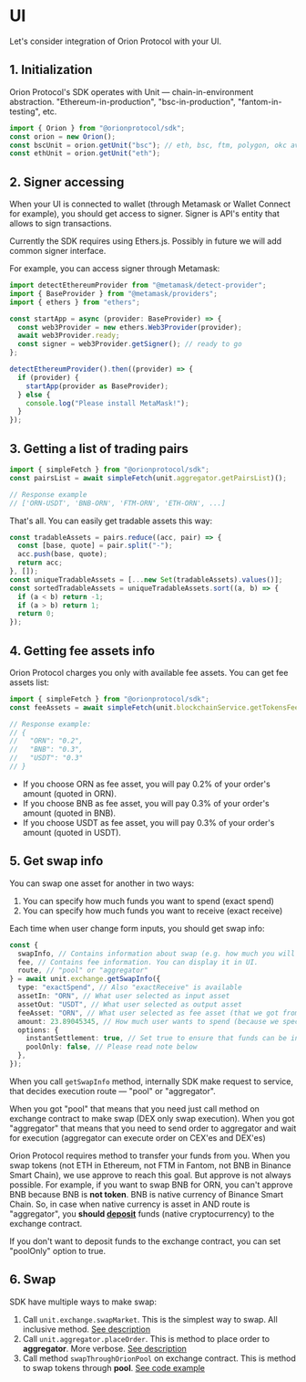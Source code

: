 # UI

Let's consider integration of Orion Protocol with your UI.

## 1. Initialization

Orion Protocol's SDK operates with Unit — chain-in-environment abstraction. "Ethereum-in-production", "bsc-in-production", "fantom-in-testing", etc.

```ts
import { Orion } from "@orionprotocol/sdk";
const orion = new Orion();
const bscUnit = orion.getUnit("bsc"); // eth, bsc, ftm, polygon, okc available
const ethUnit = orion.getUnit("eth");
```

## 2. Signer accessing

When your UI is connected to wallet (through Metamask or Wallet Connect for example), you should get access to signer.
Signer is API's entity that allows to sign transactions.

Currently the SDK requires using Ethers.js. Possibly in future we will add common signer interface.

For example, you can access signer through Metamask:

```ts
import detectEthereumProvider from "@metamask/detect-provider";
import { BaseProvider } from "@metamask/providers";
import { ethers } from "ethers";

const startApp = async (provider: BaseProvider) => {
  const web3Provider = new ethers.Web3Provider(provider);
  await web3Provider.ready;
  const signer = web3Provider.getSigner(); // ready to go
};

detectEthereumProvider().then((provider) => {
  if (provider) {
    startApp(provider as BaseProvider);
  } else {
    console.log("Please install MetaMask!");
  }
});
```

## 3. Getting a list of trading pairs

```ts
import { simpleFetch } from "@orionprotocol/sdk";
const pairsList = await simpleFetch(unit.aggregator.getPairsList)();

// Response example
// ['ORN-USDT', 'BNB-ORN', 'FTM-ORN', 'ETH-ORN', ...]
```

That's all. You can easily get tradable assets this way:

```ts
const tradableAssets = pairs.reduce((acc, pair) => {
  const [base, quote] = pair.split("-");
  acc.push(base, quote);
  return acc;
}, []);
const uniqueTradableAssets = [...new Set(tradableAssets).values()];
const sortedTradableAssets = uniqueTradableAssets.sort((a, b) => {
  if (a < b) return -1;
  if (a > b) return 1;
  return 0;
});
```

## 4. Getting fee assets info

Orion Protocol charges you only with available fee assets. You can get fee assets list:

```ts
import { simpleFetch } from "@orionprotocol/sdk";
const feeAssets = await simpleFetch(unit.blockchainService.getTokensFee)();

// Response example:
// {
//   "ORN": "0.2",
//   "BNB": "0.3",
//   "USDT": "0.3"
// }
```

- If you choose ORN as fee asset, you will pay 0.2% of your order's amount (quoted in ORN).
- If you choose BNB as fee asset, you will pay 0.3% of your order's amount (quoted in BNB).
- If you choose USDT as fee asset, you will pay 0.3% of your order's amount (quoted in USDT).

## 5. Get swap info

You can swap one asset for another in two ways:

1. You can specify how much funds you want to spend (exact spend)
2. You can specify how much funds you want to receive (exact receive)

Each time when user change form inputs, you should get swap info:

```ts
const {
  swapInfo, // Contains information about swap (e.g. how much you will receive, how much you will spend, price)
  fee, // Contains fee information. You can display it in UI.
  route, // "pool" or "aggregator"
} = await unit.exchange.getSwapInfo({
  type: "exactSpend", // Also "exactReceive" is available
  assetIn: "ORN", // What user selected as input asset
  assetOut: "USDT", // What user selected as output asset
  feeAsset: "ORN", // What user selected as fee asset (that we got from previous step)
  amount: 23.89045345, // How much user wants to spend (because we specified "exactSpend" in "type" param)
  options: {
    instantSettlement: true, // Set true to ensure that funds can be instantly transferred to wallet (otherwise, there is a possibility of receiving funds to the balance of the exchange contract)
    poolOnly: false, // Please read note below
  },
});
```

When you call `getSwapInfo` method, internally SDK make request to service, that decides execution route — "pool" or "aggregator".

When you got "pool" that means that you need just call method on exchange contract to make swap (DEX only swap execution).
When you got "aggregator" that means that you need to send order to aggregator and wait for execution (aggregator can execute order on CEX'es and DEX'es)

Orion Protocol requires method to transfer your funds from you. When you swap tokens (not ETH in Ethereum, not FTM in Fantom, not BNB in Binance Smart Chain), we use approve to reach this goal. But approve is not always possible. For example, if you want to swap BNB for ORN, you can't approve BNB because BNB is **not token**. BNB is native currency of Binance Smart Chain. So, in case when native currency is asset in AND route is "aggregator", you **should [deposit](../README.md#deposit)** funds (native cryptocurrency) to the exchange contract.

If you don't want to deposit funds to the exchange contract, you can set "poolOnly" option to true.

## 6. Swap

SDK have multiple ways to make swap:

1. Call `unit.exchange.swapMarket`. This is the simplest way to swap. All inclusive method. [See description](../README.md#make-swap-market)
2. Call `unit.aggregator.placeOrder`. This is method to place order to **aggregator**. More verbose. [See description](../README.md#place-order-in-aggregator)
3. Call method `swapThroughOrionPool` on exchange contract. This is method to swap tokens through **pool**. [See code example](../src/Unit/Exchange/swapMarket.ts)
